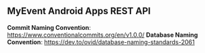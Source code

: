 ## MyEvent Android Apps REST API
**Commit Naming Convention**: https://www.conventionalcommits.org/en/v1.0.0/
**Database Naming Convention**: https://dev.to/ovid/database-naming-standards-2061
